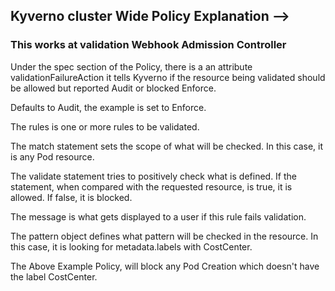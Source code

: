 ## Kyverno cluster Wide Policy Explanation -->

###  This works at validation Webhook Admission Controller 

Under the spec section of the Policy, there is a an attribute validationFailureAction it tells Kyverno if the resource being validated should be allowed but reported Audit or blocked Enforce.

Defaults to Audit, the example is set to Enforce.

The rules is one or more rules to be validated.

The match statement sets the scope of what will be checked. In this case, it is any Pod resource.

The validate statement tries to positively check what is defined. If the statement, when compared with the requested resource, is true, it is allowed. If false, it is blocked.

The message is what gets displayed to a user if this rule fails validation.

The pattern object defines what pattern will be checked in the resource. In this case, it is looking for metadata.labels with CostCenter.

The Above Example Policy, will block any Pod Creation which doesn't have the label CostCenter.


